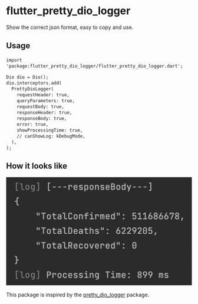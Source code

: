 # flutter_pretty_dio_logger

Show the correct json format, easy to copy and use.

## Usage
```$dart
import 'package:flutter_pretty_dio_logger/flutter_pretty_dio_logger.dart';
```

```$dart
Dio dio = Dio();
dio.interceptors.add(
  PrettyDioLogger(
    requestHeader: true,
    queryParameters: true,
    requestBody: true,
    responseHeader: true,
    responseBody: true,
    error: true,
    showProcessingTime: true,
    // canShowLog: kDebugMode,
  ),
);
```

## How it looks like
![Response Example](https://github.com/CuongNV12/flutter_pretty_dio_logger/blob/main/images/response_log.png?raw=true "Response Example")


This package is inspired by the [pretty_dio_logger](https://pub.dev/packages/pretty_dio_logger) package.

